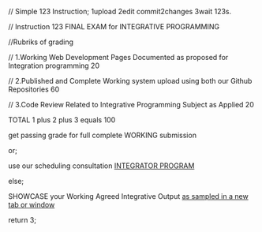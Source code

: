 //  Simple 123 Instruction;  1upload 2edit commit2changes 3wait 123s.

//  Instruction 123 FINAL EXAM for INTEGRATIVE PROGRAMMING
<p> //Rubriks of grading </p>
<p> // 1.Working Web Development Pages Documented as proposed for  Integration programming   20 </p>
<p> // 2.Published and Complete Working system upload using both our Github Repositories     60 </p>
<p> // 3.Code Review Related to Integrative Programming Subject as Applied                   20 </p>
<p>  TOTAL 1 plus 2 plus 3 equals                                                           100 </p>
<p> get passing grade for full complete WORKING submission </p>
<p> or; </p>
<p> use our scheduling consultation <a href="https://calendly.com/armadeloibm/grade-consultation-with-nu-my-scholars"> INTEGRATOR PROGRAM </a> </p>
<p> else; </p>
<p> SHOWCASE your Working Agreed Integrative Output <a href="https://onthisday.bufferhead.com/" target="_blank"> as sampled in a new tab or window</a></p>
<p> return 3; </p> 


